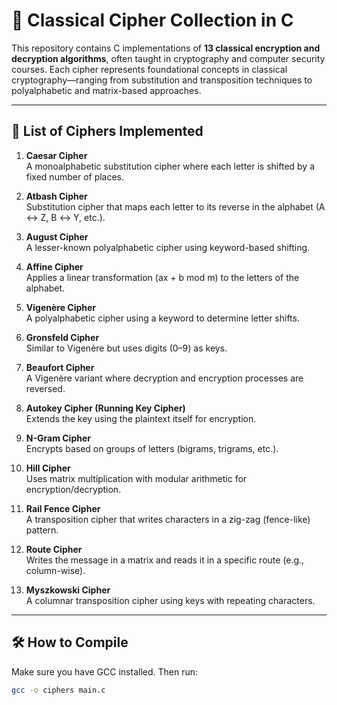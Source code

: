 # 🔐 Classical Cipher Collection in C

This repository contains C implementations of **13 classical encryption and decryption algorithms**, often taught in cryptography and computer security courses. Each cipher represents foundational concepts in classical cryptography—ranging from substitution and transposition techniques to polyalphabetic and matrix-based approaches.

---

## 📜 List of Ciphers Implemented

1. **Caesar Cipher**  
   A monoalphabetic substitution cipher where each letter is shifted by a fixed number of places.

2. **Atbash Cipher**  
   Substitution cipher that maps each letter to its reverse in the alphabet (A ↔ Z, B ↔ Y, etc.).

3. **August Cipher**  
   A lesser-known polyalphabetic cipher using keyword-based shifting.

4. **Affine Cipher**  
   Applies a linear transformation (ax + b mod m) to the letters of the alphabet.

5. **Vigenère Cipher**  
   A polyalphabetic cipher using a keyword to determine letter shifts.

6. **Gronsfeld Cipher**  
   Similar to Vigenère but uses digits (0–9) as keys.

7. **Beaufort Cipher**  
   A Vigenère variant where decryption and encryption processes are reversed.

8. **Autokey Cipher (Running Key Cipher)**  
   Extends the key using the plaintext itself for encryption.

9. **N-Gram Cipher**  
   Encrypts based on groups of letters (bigrams, trigrams, etc.).

10. **Hill Cipher**  
    Uses matrix multiplication with modular arithmetic for encryption/decryption.

11. **Rail Fence Cipher**  
    A transposition cipher that writes characters in a zig-zag (fence-like) pattern.

12. **Route Cipher**  
    Writes the message in a matrix and reads it in a specific route (e.g., column-wise).

13. **Myszkowski Cipher**  
    A columnar transposition cipher using keys with repeating characters.

---

## 🛠️ How to Compile

Make sure you have GCC installed. Then run:

```bash
gcc -o ciphers main.c
